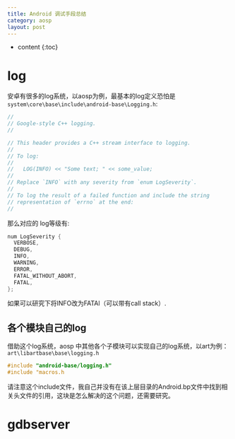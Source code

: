 ```yaml
---
title: Android 调试手段总结
category: aosp
layout: post
---
```

* content
{:toc}

# log
安卓有很多的log系统，以aosp为例，最基本的log定义恐怕是 `system\core\base\include\android-base\Logging.h`:
```c
//
// Google-style C++ logging.
//

// This header provides a C++ stream interface to logging.
//
// To log:
//
//   LOG(INFO) << "Some text; " << some_value;
//
// Replace `INFO` with any severity from `enum LogSeverity`.
//
// To log the result of a failed function and include the string
// representation of `errno` at the end:
//
```
那么对应的 log等级有:

```c
num LogSeverity {
  VERBOSE,
  DEBUG,
  INFO,
  WARNING,
  ERROR,
  FATAL_WITHOUT_ABORT,
  FATAL,
};
```
如果可以研究下将INFO改为FATAl（可以带有call stack）.

## 各个模块自己的log
借助这个log系统，aosp 中其他各个子模块可以实现自己的log系统，以art为例：`art\libartbase\base\logging.h`
```c
#include "android-base/logging.h"
#include "macros.h
```
请注意这个include文件，我自己并没有在该上层目录的Android.bp文件中找到相关头文件的引用，这块是怎么解决的这个问题，还需要研究。


# gdbserver

